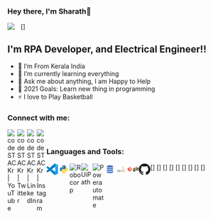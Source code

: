 ### Hey there, I'm Sharath👋 
[<img align="left" width="30px" src="https://img.icons8.com/ios/50/000000/ios-development.png"/>]

## I'm RPA Developer, and Electrical Engineer!!

- 🔭 I’m From Kerala India
- 🌱 I’m currently learning everything
- 👯 Ask me about anything, I am Happy to Help
- 🥅 2021 Goals: Learn new thing in programming
- ⚡ I love to Play Basketball

### Connect with me:
[<img align="left" alt="codeSTACKr | YouTube" width="22px" src="https://cdn.jsdelivr.net/npm/simple-icons@v3/icons/youtube.svg" />][youtube]
[<img align="left" alt="codeSTACKr | Twitter" width="22px" src="https://cdn.jsdelivr.net/npm/simple-icons@v3/icons/twitter.svg" />][twitter]
[<img align="left" alt="codeSTACKr | LinkedIn" width="22px" src="https://cdn.jsdelivr.net/npm/simple-icons@v3/icons/linkedin.svg" />][linkedin]
[<img align="left" alt="codeSTACKr | Instagram" width="22px" src="https://cdn.jsdelivr.net/npm/simple-icons@v3/icons/instagram.svg" />][instagram]

<br />

### Languages and Tools:

[<img align="left" alt="Visual Studio Code" width="26px" src="https://raw.githubusercontent.com/github/explore/80688e429a7d4ef2fca1e82350fe8e3517d3494d/topics/visual-studio-code/visual-studio-code.png" />]
[<img align="left" alt="Python" width="26px" src="https://raw.githubusercontent.com/github/explore/80688e429a7d4ef2fca1e82350fe8e3517d3494d/topics/python/python.png" />]
[<img align="left" alt="Robocorp" width="26px" src="https://avatars.githubusercontent.com/u/54288445?s=200&v=4" />]
[<img align="left" alt="UiPath" width="26px" src="https://iconape.com/wp-content/png_logo_vector/uipath-logo.png" />]
[<img align="left" alt="Powerautomate" width="26px" src="https://img.icons8.com/fluency/48/000000/microsoft-power-automate-2020.png" />]
[<img align="left" alt="SQL" width="26px" src="https://raw.githubusercontent.com/github/explore/80688e429a7d4ef2fca1e82350fe8e3517d3494d/topics/sql/sql.png" />]
[<img align="left" alt="MySQL" width="26px" src="https://raw.githubusercontent.com/github/explore/80688e429a7d4ef2fca1e82350fe8e3517d3494d/topics/mysql/mysql.png" />]
[<img align="left" alt="Git" width="26px" src="https://raw.githubusercontent.com/github/explore/80688e429a7d4ef2fca1e82350fe8e3517d3494d/topics/git/git.png" />]
[<img align="left" alt="GitHub" width="26px" src="https://raw.githubusercontent.com/github/explore/78df643247d429f6cc873026c0622819ad797942/topics/github/github.png" />]

[twitter]: https://twitter.com/CnrSharath
[youtube]: https://www.youtube.com/channel/UC3N6wNIDux3cZh9emUe4Qmw
[instagram]: https://www.instagram.com/sharathcnr/
[linkedin]: https://www.linkedin.com/in/sharath-chandran-nair-r-85b16913b/
